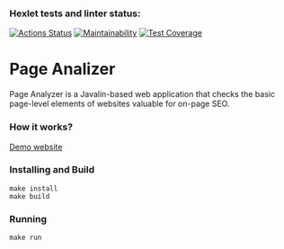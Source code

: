 ### Hexlet tests and linter status:
[![Actions Status](https://github.com/DmitryVerchenko/java-project-72/actions/workflows/hexlet-check.yml/badge.svg)](https://github.com/DmitryVerchenko/java-project-72/actions)
[![Maintainability](https://api.codeclimate.com/v1/badges/6ee3c8c47abfe82a7ec4/maintainability)](https://codeclimate.com/github/DmitryVerchenko/java-project-72/maintainability)
[![Test Coverage](https://api.codeclimate.com/v1/badges/6ee3c8c47abfe82a7ec4/test_coverage)](https://codeclimate.com/github/DmitryVerchenko/java-project-72/test_coverage)
# Page Analizer
Page Analyzer is a Javalin-based web application that checks the basic page-level elements of websites valuable for on-page SEO.

### How it works?
[Demo website](https://page-analizer-aqqv.onrender.com)

### Installing and Build
```
make install
make build
```
### Running
```
make run
```
